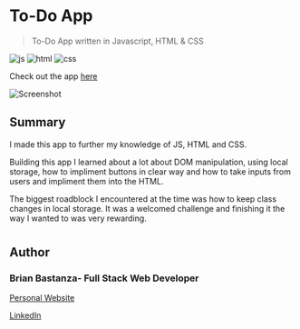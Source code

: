 # To-Do App

> To-Do App written in Javascript, HTML & CSS

![js](MDimages/javascript.png) ![html](MDimages/html.png) ![css](MDimages/css.png)

Check out the app [here](https://bbastanza.github.io/Todo-List/)

![Screenshot](MDimages/screenshot.png)

## Summary

I made this app to further my knowledge of JS, HTML and CSS.

Building this app I learned about a lot about DOM manipulation, using local storage, how to impliment buttons in clear way and how to take inputs from users and impliment them into the HTML.

The biggest roadblock I encountered at the time was how to keep class changes in local storage. It was a welcomed challenge and finishing it the way I wanted to was very rewarding.

#

## Author

### Brian Bastanza- Full Stack Web Developer


<a href="https://www.brianbastanza.me/" target="_blank" rel="noopener">Personal Website</a>

[LinkedIn](https://www.linkedin.com/in/bbastanza)
